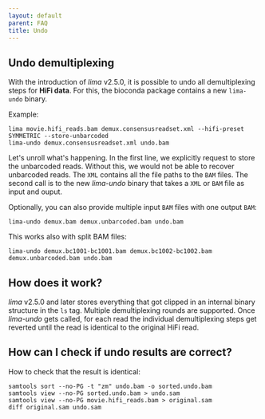 ```yaml
---
layout: default
parent: FAQ
title: Undo
---
```


## Undo demultiplexing
With the introduction of *lima* v2.5.0, it is possible to undo all
demultiplexing steps for **HiFi data**. For this, the bioconda package contains a
new `lima-undo` binary.

Example:

    lima movie.hifi_reads.bam demux.consensusreadset.xml --hifi-preset SYMMETRIC --store-unbarcoded
    lima-undo demux.consensusreadset.xml undo.bam

Let's unroll what's happening. In the first line, we explicitly request to store
the unbarcoded reads. Without this, we would not be able to recover unbarcoded
reads. The `XML` contains all the file paths to the `BAM` files. The second call is
to the new *lima-undo* binary that takes a `XML` or `BAM` file as input and
ouput.

Optionally, you can also provide multiple input `BAM` files with one output `BAM`:

    lima-undo demux.bam demux.unbarcoded.bam undo.bam

This works also with split BAM files:

    lima-undo demux.bc1001-bc1001.bam demux.bc1002-bc1002.bam demux.unbarcoded.bam undo.bam

## How does it work?
*lima* v2.5.0 and later stores everything that got clipped in an internal binary
structure in the `ls` tag. Multiple demultiplexing rounds are supported. Once
*lima-undo* gets called, for each read the individual demultiplexing steps get
reverted until the read is identical to the original HiFi read.

## How can I check if undo results are correct?
How to check that the result is identical:

    samtools sort --no-PG -t "zm" undo.bam -o sorted.undo.bam
    samtools view --no-PG sorted.undo.bam > undo.sam
    samtools view --no-PG movie.hifi_reads.bam > original.sam
    diff original.sam undo.sam
